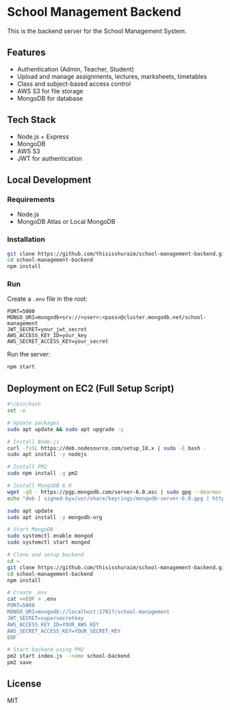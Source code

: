 # School Management Backend

This is the backend server for the School Management System.

## Features
- Authentication (Admin, Teacher, Student)
- Upload and manage assignments, lectures, marksheets, timetables
- Class and subject-based access control
- AWS S3 for file storage
- MongoDB for database

## Tech Stack
- Node.js + Express
- MongoDB
- AWS S3
- JWT for authentication

## Local Development

### Requirements
- Node.js
- MongoDB Atlas or Local MongoDB

### Installation
```bash
git clone https://github.com/thisisshuraim/school-management-backend.git
cd school-management-backend
npm install
```

### Run
Create a `.env` file in the root:
```env
PORT=5000
MONGO_URI=mongodb+srv://<user>:<pass>@cluster.mongodb.net/school-management
JWT_SECRET=your_jwt_secret
AWS_ACCESS_KEY_ID=your_key
AWS_SECRET_ACCESS_KEY=your_secret
```

Run the server:
```bash
npm start
```

## Deployment on EC2 (Full Setup Script)

```bash
#!/bin/bash
set -e

# Update packages
sudo apt update && sudo apt upgrade -y

# Install Node.js
curl -fsSL https://deb.nodesource.com/setup_18.x | sudo -E bash -
sudo apt install -y nodejs

# Install PM2
sudo npm install -g pm2

# Install MongoDB 6.0
wget -qO - https://pgp.mongodb.com/server-6.0.asc | sudo gpg --dearmor -o /usr/share/keyrings/mongodb-server-6.0.gpg
echo "deb [ signed-by=/usr/share/keyrings/mongodb-server-6.0.gpg ] https://repo.mongodb.org/apt/ubuntu focal/mongodb-org/6.0 multiverse" | sudo tee /etc/apt/sources.list.d/mongodb-org-6.0.list

sudo apt update
sudo apt install -y mongodb-org

# Start MongoDB
sudo systemctl enable mongod
sudo systemctl start mongod

# Clone and setup backend
cd ~
git clone https://github.com/thisisshuraim/school-management-backend.git
cd school-management-backend
npm install

# Create .env
cat <<EOF > .env
PORT=5000
MONGO_URI=mongodb://localhost:27017/school-management
JWT_SECRET=supersecretkey
AWS_ACCESS_KEY_ID=YOUR_AWS_KEY
AWS_SECRET_ACCESS_KEY=YOUR_SECRET_KEY
EOF

# Start backend using PM2
pm2 start index.js --name school-backend
pm2 save
```

## License
MIT
